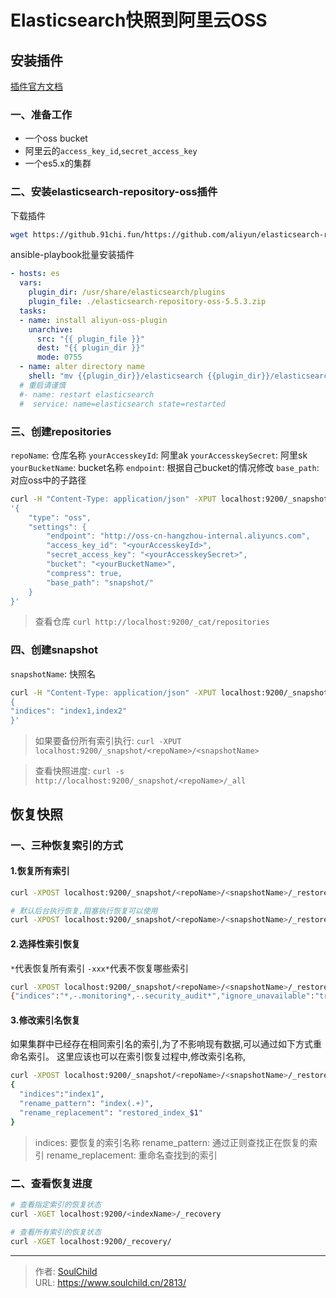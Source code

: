 # Elasticsearch快照到阿里云OSS

<!--more-->
## 安装插件
[插件官方文档](https://help.aliyun.com/document_detail/65675.htm)

### 一、准备工作
 - 一个oss bucket
 - 阿里云的`access_key_id`,`secret_access_key`
 - 一个es5.x的集群

### 二、安装elasticsearch-repository-oss插件
下载插件
```bash
wget https://github.91chi.fun/https://github.com/aliyun/elasticsearch-repository-oss/releases/download/v5.5.3/elasticsearch-repository-oss-5.5.3.zip
```

ansible-playbook批量安装插件
```yaml
- hosts: es
  vars:
    plugin_dir: /usr/share/elasticsearch/plugins
    plugin_file: ./elasticsearch-repository-oss-5.5.3.zip
  tasks:
  - name: install aliyun-oss-plugin
    unarchive: 
      src: "{{ plugin_file }}"
      dest: "{{ plugin_dir }}"
      mode: 0755
  - name: alter directory name
    shell: "mv {{plugin_dir}}/elasticsearch {{plugin_dir}}/elasticsearch-repository-oss"
  # 重启请谨慎
  #- name: restart elasticsearch
  #  service: name=elasticsearch state=restarted
```

### 三、创建repositories
`repoName`: 仓库名称
`yourAccesskeyId`: 阿里ak
`yourAccesskeySecret`: 阿里sk
`yourBucketName`: bucket名称
`endpoint`: 根据自己bucket的情况修改
`base_path`: 对应oss中的子路径
```bash
curl -H "Content-Type: application/json" -XPUT localhost:9200/_snapshot/<repoName> -d \
'{
    "type": "oss",
    "settings": {
        "endpoint": "http://oss-cn-hangzhou-internal.aliyuncs.com",
        "access_key_id": "<yourAccesskeyId>",
        "secret_access_key": "<yourAccesskeySecret>",
        "bucket": "<yourBucketName>",
        "compress": true,
        "base_path": "snapshot/"
    }
}'
```
> 查看仓库 `curl http://localhost:9200/_cat/repositories`

### 四、创建snapshot
`snapshotName`: 快照名
```bash
curl -H "Content-Type: application/json" -XPUT localhost:9200/_snapshot/<repoName>/<snapshotName>?pretty -d'
{
"indices": "index1,index2"
}'
```
> 如果要备份所有索引执行: `curl -XPUT localhost:9200/_snapshot/<repoName>/<snapshotName>`

> 查看快照进度: `curl -s http://localhost:9200/_snapshot/<repoName>/_all`


## 恢复快照

### 一、三种恢复索引的方式
#### 1.恢复所有索引
```bash
curl -XPOST localhost:9200/_snapshot/<repoName>/<snapshotName>/_restore

# 默认后台执行恢复,阻塞执行恢复可以使用
curl -XPOST localhost:9200/_snapshot/<repoName>/<snapshotName>/_restore?wait_for_completion=true
```

#### 2.选择性索引恢复
`*`代表恢复所有索引
`-xxx*`代表不恢复哪些索引
```bash
curl -XPOST localhost:9200/_snapshot/<repoName>/<snapshotName>/_restore
{"indices":"*,-.monitoring*,-.security_audit*","ignore_unavailable":"true"}
```

#### 3.修改索引名恢复
如果集群中已经存在相同索引名的索引,为了不影响现有数据,可以通过如下方式重命名索引。
这里应该也可以在索引恢复过程中,修改索引名称,
```bash
curl -XPOST localhost:9200/_snapshot/<repoName>/<snapshotName>/_restore
{
  "indices":"index1",
  "rename_pattern": "index(.+)",
  "rename_replacement": "restored_index_$1"
}
```
> indices: 要恢复的索引名称
> rename_pattern: 通过正则查找正在恢复的索引
> rename_replacement: 重命名查找到的索引

### 二、查看恢复进度
```bash
# 查看指定索引的恢复状态
curl -XGET localhost:9200/<indexName>/_recovery

# 查看所有索引的恢复状态
curl -XGET localhost:9200/_recovery/
```


---

> 作者: [SoulChild](https://www.soulchild.cn)  
> URL: https://www.soulchild.cn/2813/  

